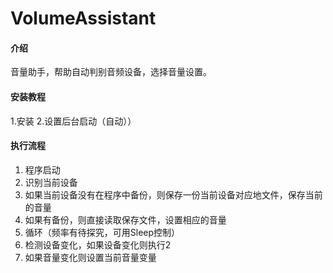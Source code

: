 # VolumeAssistant

#### 介绍
音量助手，帮助自动判别音频设备，选择音量设置。




#### 安装教程
1.安装
2.设置后台启动（自动））

#### 执行流程
1. 程序启动
2. 识别当前设备
3. 如果当前设备没有在程序中备份，则保存一份当前设备对应地文件，保存当前的音量
4. 如果有备份，则直接读取保存文件，设置相应的音量
5. 循环（频率有待探究，可用Sleep控制）
6. 检测设备变化，如果设备变化则执行2
7. 如果音量变化则设置当前音量变量
